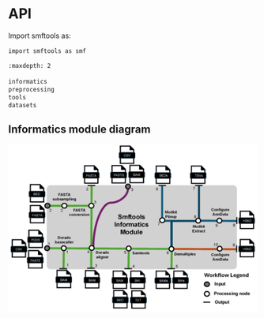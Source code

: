 # API

Import smftools as:

```
import smftools as smf
```

```{toctree}
:maxdepth: 2

informatics
preprocessing
tools
datasets
```

## Informatics module diagram
![](docs/source/_static/smftools_informatics_diagram.png)